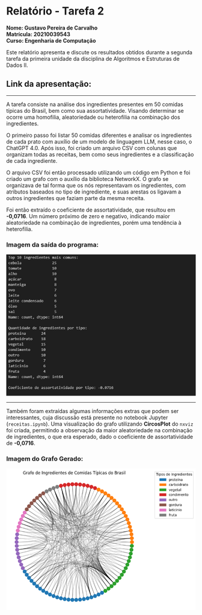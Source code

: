 # Relatório - Tarefa 2

**Nome: Gustavo Pereira de Carvalho**  
**Matrícula: 20210039543**  
**Curso: Engenharia de Computação**  

Este relatório apresenta e discute os resultados obtidos durante a segunda tarefa da primeira unidade da disciplina de Algoritmos e Estruturas de Dados II.

## Link da apresentação:

---

A tarefa consiste na análise dos ingredientes presentes em 50 comidas típicas do Brasil, bem como sua assortatividade. Visando determinar se ocorre uma homofilia, aleatoriedade ou heterofilia na combinação dos ingredientes.

O primeiro passo foi listar 50 comidas diferentes e analisar os ingredientes de cada prato com auxílio de um modelo de linguagem LLM, nesse caso, o ChatGPT 4.0. Após isso, foi criado um arquivo CSV com colunas que organizam todas as receitas, bem como seus ingredientes e a classificação de cada ingrediente.

O arquivo CSV foi então processado utilizando um código em Python e foi criado um grafo com o auxílio da biblioteca NetworkX. O grafo se organizava de tal forma que os nós representavam os ingredientes, com atributos baseados no tipo de ingrediente, e suas arestas os ligavam a outros ingredientes que faziam parte da mesma receita.

Foi então extraído o coeficiente de assortatividade, que resultou em **-0,0716**. Um número próximo de zero e negativo, indicando maior aleatoriedade na combinação de ingredientes, porém uma tendência à heterofilia.

### Imagem da saída do programa:
![Saída do Programa](images/saida.png)

---

Também foram extraídas algumas informações extras que podem ser interessantes, cuja discussão está presente no notebook Jupyter (`receitas.ipynb`). Uma visualização do grafo utilizando **CircosPlot** do `nxviz` foi criada, permitindo a observação da maior aleatoriedade na combinação de ingredientes, o que era esperado, dado o coeficiente de assortatividade de **-0,0716**.

### Imagem do Grafo Gerado:
![Grafo Gerado](images/grafo.png)
